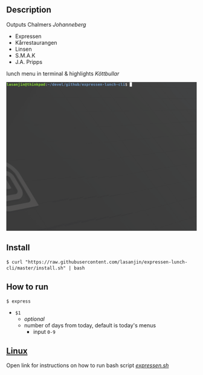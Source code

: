 ## Description
Outputs Chalmers *Johanneberg*
- Expressen
- Kårrestaurangen
- Linsen
- S.M.A.K
- J.A. Pripps
  
lunch menu in terminal & highlights *Köttbullar*

<img src="resources/gif-py.gif" width="640">

## Install
```
$ curl "https://raw.githubusercontent.com/lasanjin/expressen-lunch-cli/master/install.sh" | bash
```

## How to run
```
$ express
```

- `$1`
  -  *optional* 
  -  number of days from today, default is today's menus
     -  input `0-9`


## [Linux](resources/README.md)
Open link for instructions on how to run bash script [*expressen.sh*](expressen.sh)